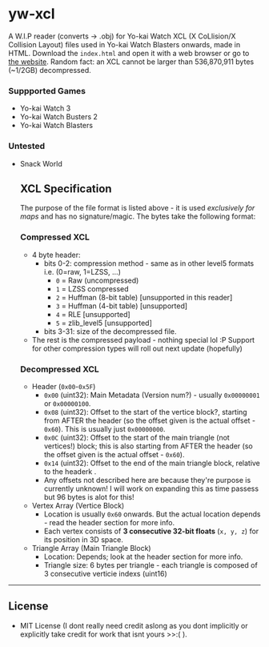 # yw-xcl
A W.I.P reader (converts -> .obj) for Yo-kai Watch XCL (X CoLlision/X Collision Layout) files used in Yo-kai Watch Blasters onwards, made in HTML. Download the `index.html` and open it with a web browser or go to [the website](https://n123git.github.io/yw-xcl). Random fact: an XCL cannot be larger than 536,870,911 bytes (~1/2GB) decompressed.

### Suppported Games
* Yo-kai Watch 3
* Yo-kai Watch Busters 2
* Yo-kai Watch Blasters

### Untested
* Snack World

  ## XCL Specification
  The purpose of the file format is listed above - it is used *exclusively for maps* and has no signature/magic.
  The bytes take the following format:
  
  ### Compressed XCL
  * 4 byte header:
     * bits 0-2: compression method - same as in other level5 formats i.e. (0=raw, 1=LZSS, ...)
       * `0` = Raw (uncompressed)
       * `1` = LZSS compressed
       * `2` = Huffman (8-bit table) \[unsupported in this reader]
       * `3` = Huffman (4-bit table) \[unsupported]
       * `4` = RLE \[unsupported]
       * `5` = zlib\_level5 \[unsupported]
     * bits 3-31: size of the decompressed file.
  * The rest is the compressed payload - nothing special lol :P
  Support for other compression types will roll out next update (hopefully)
  ### Decompressed XCL
  * Header (`0x00`-`0x5F`)
    * `0x00` (uint32): Main Metadata (Version num?) - usually `0x00000001` or `0x00000100`.
    * `0x08` (uint32):  Offset to the start of the vertice block?, starting from AFTER the header (so the offset given is the actual offset - `0x60`). This is usually just `0x00000000`.
    * `0x0C` (uint32): Offset to the start of the main triangle (not vertices!) block; this is also starting from AFTER the header (so the offset given is the actual offset - `0x60`).
    * `0x14` (uint32): Offset to the end of the main triangle block, relative to the headerk <!-- start of vertex block? -->.
    * Any offsets not described here are because they're purpose is currently unknown! I will work on expanding this as time passess but 96 bytes is alot for this!
  * Vertex Array (Vertice Block)
    * Location is usually `0x60` onwards. But the actual location depends - read the header section for more info.
    * Each vertex consists of **3 consecutive 32-bit floats** (`x, y, z`) for its position in 3D space.
  * Triangle Array (Main Triangle Block)
    * Location: Depends; look at the header section for more info.
    * Triangle size: 6 bytes per triangle - each triangle is composed of 3 consecutive verticie indexs (uint16)


--- 

## License

* MIT License (I dont really need credit aslong as you dont implicitly or explicitly take credit for work that isnt yours >>:( ).
